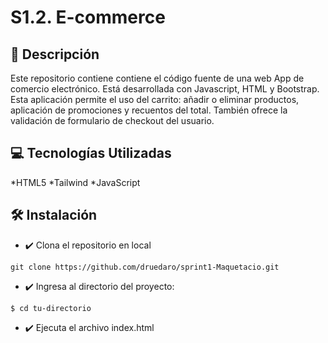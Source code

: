 # S1.2. E-commerce
## **📄 Descripción**
Este repositorio contiene contiene el código fuente de una web App de comercio electrónico. Está desarrollada con Javascript, HTML y Bootstrap. Esta aplicación permite el uso del carrito: añadir o eliminar productos, aplicación de promociones y recuentos del total. También ofrece la validación de formulario de checkout del usuario.

## **💻 Tecnologías Utilizadas**
*HTML5
*Tailwind
*JavaScript


## **🛠️ Instalación**
* ✔️ Clona el repositorio en local
```
git clone https://github.com/druedaro/sprint1-Maquetacio.git

```
* ✔️ Ingresa al directorio del proyecto:
```
$ cd tu-directorio
```
* ✔️ Ejecuta el archivo index.html
